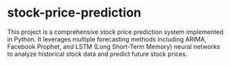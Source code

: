 # stock-price-prediction
This project is a comprehensive stock price prediction system implemented in Python. It leverages multiple forecasting methods including ARIMA, Facebook Prophet, and LSTM (Long Short-Term Memory) neural networks to analyze historical stock data and predict future stock prices.
